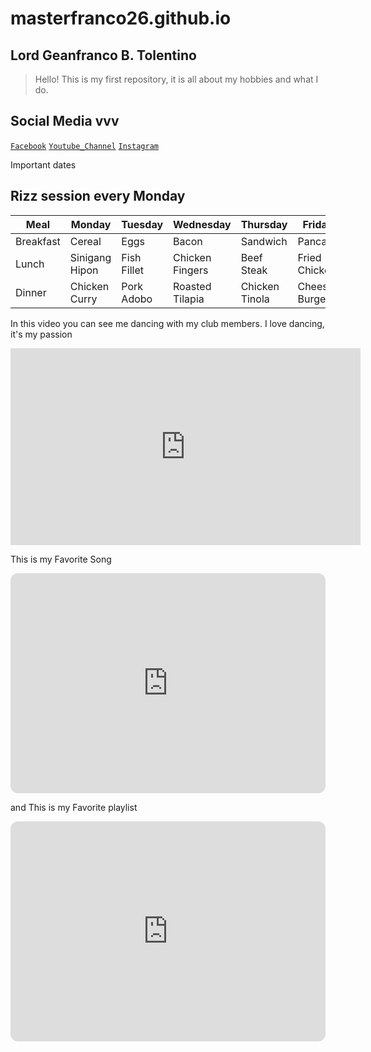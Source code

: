 # masterfranco26.github.io
## Lord Geanfranco B. Tolentino
>Hello! This is my first repository, it is all about my hobbies and what I do.
## Social Media vvv
[`Facebook`](https://facebook.com/francob.tolentino)
[`Youtube_Channel`](https://youtube.com/@masterfranco262)
[`Instagram`](https://www.instagram.com/lordfranco26/)

Important dates
## Rizz session every Monday

| Meal | Monday | Tuesday | Wednesday | Thursday | Friday |
|------|--------|---------|-----------|----------|--------|
| Breakfast | Cereal | Eggs | Bacon | Sandwich | Pancake |
| Lunch | Sinigang Hipon | Fish Fillet | Chicken Fingers | Beef Steak | Fried Chicken |
| Dinner | Chicken Curry | Pork Adobo | Roasted Tilapia | Chicken Tinola | Cheese Burger|

In this video you can see me dancing with my club members. I love dancing, it's my passion

<iframe width="560" height="315" src="https://www.youtube.com/embed/xb_8VMmcrBk" title="YouTube video player" frameborder="0" allow="accelerometer; autoplay; clipboard-write; encrypted-media; gyroscope; picture-in-picture; web-share" allowfullscreen></iframe>

This is my Favorite Song

<iframe style="border-radius:12px" src="https://open.spotify.com/embed/track/4yNk9iz9WVJikRFle3XEvn?utm_source=generator" width="100%" height="352" frameBorder="0" allowfullscreen="" allow="autoplay; clipboard-write; encrypted-media; fullscreen; picture-in-picture" loading="lazy"></iframe>

and This is my Favorite playlist

<iframe style="border-radius:12px" src="https://open.spotify.com/embed/playlist/4LPW9TYYW9RWcn70kL8xh0?utm_source=generator" width="100%" height="352" frameBorder="0" allowfullscreen="" allow="autoplay; clipboard-write; encrypted-media; fullscreen; picture-in-picture" loading="lazy"></iframe>
